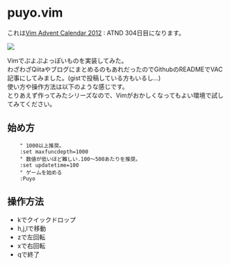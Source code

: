
# puyo.vim

これは[Vim Advent Calendar 2012](http://atnd.org/events/33746) : ATND 304日目になります。

![](https://raw.github.com/rbtnn/puyo.vim/master/puyo.png)

Vimでぷよぷよっぽいものを実装してみた。  
わざわざQiitaやブログにまとめるのもあれだったのでGithubのREADMEでVAC記事にしてみました。(gistで投稿している方もいるし...)  
使い方や操作方法は以下のような感じです。  
とりあえず作ってみたシリーズなので、Vimがおかしくなってもよい環境で試してみてください。  

## 始め方

        " 1000以上推奨。
        :set maxfuncdepth=1000
        " 数値が低いほど難しい.100～500あたりを推奨。
        :set updatetime=100
        " ゲームを始める
        :Puyo

## 操作方法

* kでクイックドロップ  
* h,j,lで移動  
* zで左回転  
* xで右回転  
* qで終了  


